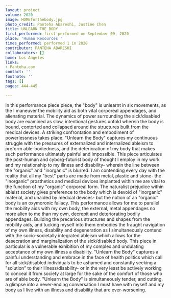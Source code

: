 ```yaml
---
layout: project
volume: 2020
image: HOMEforthebody.jpg
photo_credit: Panteha Abareshi, Justine Chen
title: UNLEARN THE BODY
first_performed: first performed on September 09, 2020
place: 'Human Resources '
times_performed: performed 1 in 2020
contributor: PANTEHA ABARESHI
collaborators: []
home: Los Angeles
links:
- Panteha.com
contact: ''
footnote: ''
tags: []
pages: 444-445

---
```


In this performance piece piece, the "body" is unlearnt in six movements, as the I maneuver the mobility aid as both vital corporeal appendages, and alienating material. The dynamics of power surrounding the sick/disabled body are examined as slow, intentional gestures unfold wherein the body is bound, contorted and collapsed around the structures built from the medical devices. A striking confrontation and embodiment of powerlessness takes place. "Unlearn the Body" captures my continuous struggle with the pressures of externalized and internalized ableism to preform able-bodiedness, and the deterioration of my body that makes such performance ultimately painful and impossible. This piece articulates the post-human and cyborg-futurist body of thought I employ in my work and my relationship to my illness and disability- wherein the line between the "organic" and "inorganic" is blurred. I am contending every day with the reality that all my "best" parts are made from metal, plastic and stone- the "inorganic" prosthetics and medical devices implanted within me are vital to the function of my "organic" corporeal form. The naturalist prejudice within ableist society gives preference to the body which is devoid of "inorganic" material, and unaided by medical devices- but the notion of an "organic" body is an oxymoronic fallacy. This performance allows for me to parallel the mobility aids with my own body, the external, metal appendages no more alien to me than my own, decrepit and deteriorating bodily appendages. Building the precarious structures and shapes from the mobility aids, and tucking myself into them embodies the fraught navigation of my own illness, disability and degeneration as I simultaneously contend with the socio-societally integrated ableism which allows for the desecration and marginalization of the sick/disabled body. This piece in particular is a vulnerable exhibition of my complex and undulating acceptance of my own illness a disability. "Unlearn the Body" captures a painful understanding and embrace in the face of health politics which call for all sick/disabled individuals to be ashamed and constantly seeking a "solution" to their illness/disability- or in the very least be actively working to conceal it from society at large for the sake of the comfort of those who are of able body. "Unlearn the Body" is simultaneously tender, and cutting, a glimpse into a never-ending conversation I must have with myself and my body as I live with an illness and disability that are ever-worsening. 
